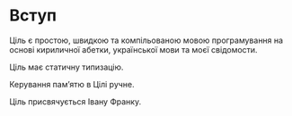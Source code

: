 # Вступ

<subject>Ціль</subject> є простою, швидкою та компільованою мовою програмування на основі кириличної абетки, української
мови та моєї свідомости.

<subject>Ціль</subject> має статичну типизацію.

Керування памʼятю в <subject>Цілі</subject> ручне.

<subject>Ціль</subject> присвячується <subject>Івану Франку</subject>.